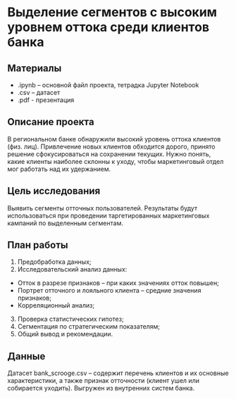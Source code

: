 # Выделение сегментов с высоким уровнем оттока среди клиентов банка

## Материалы

- .ipynb – основной файл проекта, тетрадка Jupyter Notebook
- .csv – датасет
- .pdf - презентация

## Описание проекта

В региональном банке обнаружили высокий уровень оттока клиентов (физ. лиц). Привлечение новых клиентов обходится дорого, принято решение сфокусироваться на сохранении текущих. Нужно понять, какие клиенты наиболее склонны к уходу, чтобы маркетинговый отдел мог работать над их удержанием.

## Цель исследования

Выявить сегменты отточных пользователей. 
Результаты будут использоваться при проведении таргетированных маркетинговых кампаний по выделенным сегментам.

## План работы

1. Предобработка данных;
2. Исследовательский анализ данных:
  - Отток в разрезе признаков – при каких значениях отток повышен;
  - Портрет отточного и лояльного клиента – средние значения признаков;
  - Корреляционный анализ;
3. Проверка статистических гипотез;
4. Сегментация по стратегическим показателям;
5. Общий вывод и рекомендации.

## Данные

Датасет bank_scrooge.csv – содержит перечень клиентов и их основные характеристики, а также признак отточности (клиент ушел или собирается уходить). Выгружен из внутренних систем банка.
